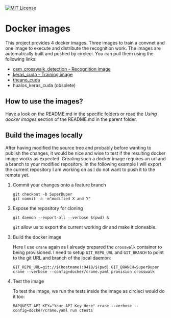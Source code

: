 [![MIT License](https://img.shields.io/badge/license-MIT-blue.svg)](LICENSE.md)

# Docker images

This project provides 4 docker images. Three images to train a convnet and one image to execute and distribute the recognition work.
The images are automatically built and pushed by circleci. You can pull them using the following links:
- [osm_crosswalk_detection - Recognition image](https://hub.docker.com/r/geometalab/osm-crosswalk-detection/ "")
- [keras_cuda - Training image](https://hub.docker.com/r/geometalab/keras_cuda/ "")
- [theano_cuda](https://hub.docker.com/r/geometalab/theano_cuda/ "")
- hualos_keras_cuda (obsolete)


## How to use the images?

Have a look on the README.md in the specific folders or read the *Using docker images* section of the README.md in the parent folder.


## Build the images locally

After having modified the source tree and probably before wanting to publish the changes, it would be nice and wise to test if the resulting docker image works as expected.
Creating such a docker image requires an url and a branch to your modified repository.
In the following example I will export the current repository I am working on as I do not want to push it to the remote yet.

1. Commit your changes onto a feature branch

   ```
   git checkout -b SuperDuper
   git commit -a -m"modified X and Y"
   ```

2. Expose the repository for cloning

   ```
   git daemon --export-all --verbose $(pwd) &
   ```
   `git` allow us to export the current working dir and make it cloneable.

3. Build the docker image

   Here I use `crane` again as I already prepared the `crosswalk` container to being provisioned. I need to setup `GIT_REPO_URL` and `GIT_BRANCH` to point to the git URL and branch of the local daemon:
   ```
   GIT_REPO_URL=git://$(hostname):9418/$(pwd) GIT_BRANCH=SuperDuper crane --verbose --config=docker/crane.yaml provision crosswalk
   ```

4. Test the image

   To test the image, we run the tests inside the image as circleci would do it too:
   ```
   MAPQUEST_API_KEY="Your API Key Here" crane --verbose --config=docker/crane.yaml run ctests
   ```